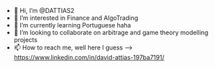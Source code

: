 - 👋 Hi, I’m @DATTIAS2
- 👀 I’m interested in Finance and AlgoTrading
- 🌱 I’m currently learning Portuguese haha
- 💞️ I’m looking to collaborate on arbitrage and game theory modelling projects
- 📫 How to reach me, well here I guess --> https://www.linkedin.com/in/david-attias-197ba7191/

<!---
DATTIAS2/DATTIAS2 is a ✨ special ✨ repository because its `README.md` (this file) appears on your GitHub profile.
You can click the Preview link to take a look at your changes.
--->
